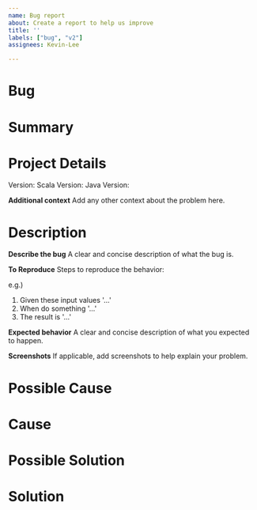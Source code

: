 ```yaml
---
name: Bug report
about: Create a report to help us improve
title: ''
labels: ["bug", "v2"]
assignees: Kevin-Lee

---
```


# Bug

# Summary 

# Project Details
Version:
Scala Version:
Java Version:

**Additional context**
Add any other context about the problem here.

# Description
**Describe the bug**
A clear and concise description of what the bug is.

**To Reproduce**
Steps to reproduce the behavior:

e.g.)
1. Given these input values '...'
2. When do something '...'
3. The result is '...'

**Expected behavior**
A clear and concise description of what you expected to happen.

**Screenshots**
If applicable, add screenshots to help explain your problem.

# Possible Cause
# Cause

# Possible Solution
# Solution
